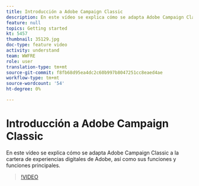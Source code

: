 ```yaml
---
title: Introducción a Adobe Campaign Classic
description: En este vídeo se explica cómo se adapta Adobe Campaign Classic a la cartera de experiencias digitales de Adobe, así como sus funciones y funciones principales.
feature: null
topics: Getting started
kt: 5457
thumbnail: 35129.jpg
doc-type: feature video
activity: understand
team: WWFRE
role: user
translation-type: tm+mt
source-git-commit: f8fb68d95ea4dc2c60b997b8047251cc8eaed4ae
workflow-type: tm+mt
source-wordcount: '54'
ht-degree: 0%

---
```



# Introducción a Adobe Campaign Classic

En este vídeo se explica cómo se adapta Adobe Campaign Classic a la cartera de experiencias digitales de Adobe, así como sus funciones y funciones principales.

>[!VIDEO](https://video.tv.adobe.com/v/35129?quality=12)
